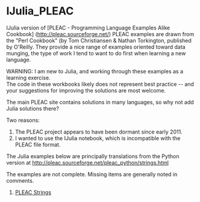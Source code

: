 IJulia_PLEAC
============

IJulia version of [PLEAC - Programming Language Examples Alike Cookbook] (http://pleac.sourceforge.net/)
PLEAC examples are drawn from the "Perl Cookbook" (by Tom Christiansen & Nathan Torkington, published by O'Reilly.
They provide a nice range of examples oriented toward data munging, 
the type of work I tend to want to do first when learning a new language.

WARNING: I am new to Julia, and working through these examples as a learning exercise.  
The code in these workbooks likely does not represent best practice -- 
and your suggestions for improving the solutions are most welcome.

The main PLEAC site contains solutions in many languages, so why not add Julia solutions there?

Two reasons:  

1. The PLEAC project appears to have been dormant since early 2011.
2. I wanted to use the IJulia notebook, which is incompatible with the PLEAC file format.

The Julia examples below are principally translations from the Python version at http://pleac.sourceforge.net/pleac_python/strings.html

The examples are not complete. Missing items are generally noted in comments.

1. [PLEAC Strings](http://nbviewer.ipython.org/urls/raw.github.com/catawbasam/IJulia_PLEAC/blob/master/pleac_string.ipynb)

